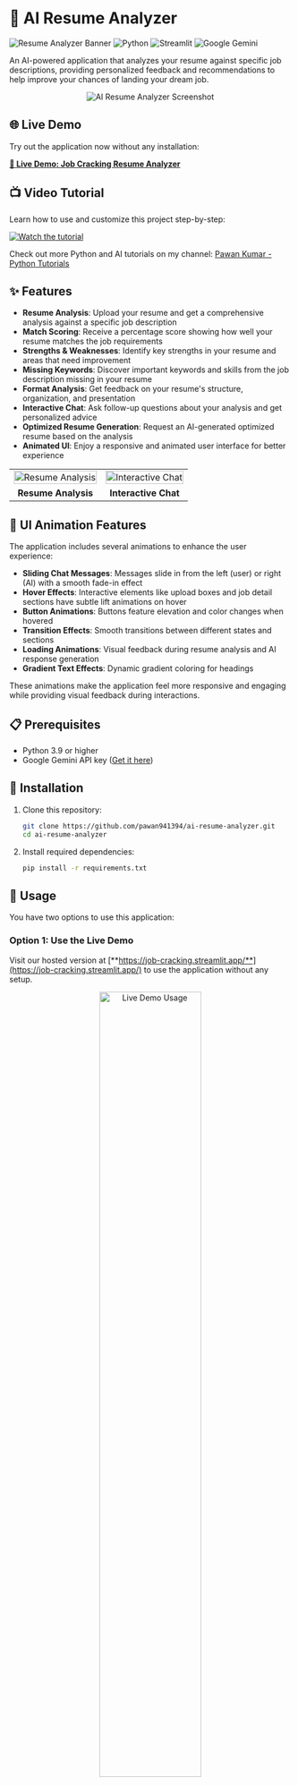 # 🚀 AI Resume Analyzer

![Resume Analyzer Banner](https://img.shields.io/badge/AI-Resume%20Analyzer-blue)
![Python](https://img.shields.io/badge/Python-3.9%2B-brightgreen)
![Streamlit](https://img.shields.io/badge/Streamlit-1.30.0%2B-red)
![Google Gemini](https://img.shields.io/badge/AI-Gemini%20AI-yellow)

An AI-powered application that analyzes your resume against specific job descriptions, providing personalized feedback and recommendations to help improve your chances of landing your dream job.

<div align="center">
 <img src="https://github.com/pawan941394/-AI-Resume-Analyzer/blob/main/screenshoots/Screenshot%202025-03-29%20115400.png" alt="AI Resume Analyzer Screenshot">
</div>

## 🌐 Live Demo

Try out the application now without any installation:

[**🔗 Live Demo: Job Cracking Resume Analyzer**](https://job-cracking.streamlit.app/)

## 📺 Video Tutorial

Learn how to use and customize this project step-by-step:

[![Watch the tutorial](https://img.shields.io/badge/YouTube-Watch%20Tutorial-red?style=for-the-badge&logo=youtube)](https://youtu.be/CotlWZ5nx3A?si=-f0EcuwvYShA9AL-)

Check out more Python and AI tutorials on my channel:
[Pawan Kumar - Python Tutorials](https://www.youtube.com/@Pawankumar-py4tk/videos)

## ✨ Features

- **Resume Analysis**: Upload your resume and get a comprehensive analysis against a specific job description
- **Match Scoring**: Receive a percentage score showing how well your resume matches the job requirements
- **Strengths & Weaknesses**: Identify key strengths in your resume and areas that need improvement
- **Missing Keywords**: Discover important keywords and skills from the job description missing in your resume
- **Format Analysis**: Get feedback on your resume's structure, organization, and presentation
- **Interactive Chat**: Ask follow-up questions about your analysis and get personalized advice
- **Optimized Resume Generation**: Request an AI-generated optimized resume based on the analysis
- **Animated UI**: Enjoy a responsive and animated user interface for better experience

<div align="center">
  <table>
    <tr>
      <td><img src="https://github.com/pawan941394/-AI-Resume-Analyzer/blob/main/screenshoots/analysis.png" alt="Resume Analysis" width="100%"></td>
      <td><img  src="https://github.com/pawan941394/-AI-Resume-Analyzer/blob/main/screenshoots/chat.png" alt="Interactive Chat" width="100%"></td>
    </tr>
    <tr>
      <td align="center"><b>Resume Analysis</b></td>
      <td align="center"><b>Interactive Chat</b></td>
    </tr>
  </table>
</div>

## 🎨 UI Animation Features

The application includes several animations to enhance the user experience:

- **Sliding Chat Messages**: Messages slide in from the left (user) or right (AI) with a smooth fade-in effect
- **Hover Effects**: Interactive elements like upload boxes and job detail sections have subtle lift animations on hover
- **Button Animations**: Buttons feature elevation and color changes when hovered
- **Transition Effects**: Smooth transitions between different states and sections
- **Loading Animations**: Visual feedback during resume analysis and AI response generation
- **Gradient Text Effects**: Dynamic gradient coloring for headings

These animations make the application feel more responsive and engaging while providing visual feedback during interactions.

## 📋 Prerequisites

- Python 3.9 or higher
- Google Gemini API key ([Get it here](https://ai.google.dev/))

## 🔧 Installation

1. Clone this repository:
   ```bash
   git clone https://github.com/pawan941394/ai-resume-analyzer.git
   cd ai-resume-analyzer
   ```

2. Install required dependencies:
   ```bash
   pip install -r requirements.txt
   ```

## 🚀 Usage

You have two options to use this application:

### Option 1: Use the Live Demo

Visit our hosted version at [**https://job-cracking.streamlit.app/**](https://job-cracking.streamlit.app/) to use the application without any setup.

<div align="center">
  <img src="https://streamlit.io/images/brand/streamlit-logo-primary-colormark-darktext.png" alt="Live Demo Usage" width="60%">
</div>

### Option 2: Run Locally

<div align="center">
  <img src="https://github.com/pawan941394/-AI-Resume-Analyzer/blob/main/screenshoots/second.png" alt="Local Setup" width="80%">
</div>

1. Run the application using Streamlit:
   ```bash
   streamlit run resume_analyzer.py
   ```

2. Open your browser and navigate to the URL shown in the terminal (usually http://localhost:8501)

3. Enter your Google Gemini API key in the sidebar configuration section

4. Upload your resume (PDF format)

5. Enter the job title and paste the job description

6. Click "Analyze Resume" to get insights

7. Use the chat interface to ask follow-up questions or request an optimized resume

## 📸 Screenshots

<div align="center">
  <img src="https://github.com/pawan941394/-AI-Resume-Analyzer/blob/main/screenshoots/Screenshot%202025-03-29%20115400.png" alt="Main Interface" width="80%">
  <p><i>Resume Dashboard Example</i></p>
  
  <img src="https://www.gethired.io/wp-content/uploads/2023/01/resume-analysis.png" alt="Analysis Results" width="80%">
  <p><i>Analysis Results Example</i></p>
  
  <img src="https://github.com/pawan941394/-AI-Resume-Analyzer/blob/main/screenshoots/analysis.png" alt="Chat Interface" width="80%">
  <p><i>Interactive Chat Interface Example</i></p>
</div>

## 🛠️ How It Works

<div align="center">
  <img src="https://cdn.dribbble.com/users/1299339/screenshots/14693431/media/0d94781cccdea3ee4eedd7f915b2fd7f.gif" alt="How It Works" width="80%">
</div>

1. **Resume Extraction**: The application extracts text from your uploaded PDF resume
2. **AI Analysis**: Google's Gemini AI compares your resume against the job description
3. **Results Presentation**: Results are presented in a structured format with actionable insights
4. **Interactive Assistance**: The AI coach can answer specific questions and provide tailored advice

## 🔐 API Key Configuration

This application requires a Google Gemini API key to function:

1. Visit [Google AI Studio](https://ai.google.dev/) to create an account and obtain an API key
2. Enter the API key in the sidebar of the application
3. Your key is only used for the current session and is not stored permanently

## 🔄 Future Improvements

- Support for more document formats (DOCX, TXT, etc.)
- Integration with job posting APIs to automatically retrieve job descriptions
- Enhanced visualization of resume-to-job matching
- Resume formatting suggestions with visual examples
- Improved accessibility features
- Additional UI animations and transitions for a more polished experience
- Dark mode with animated transitions

## 🎓 Learn More

For a comprehensive tutorial on how this application works and how to customize it for your needs, watch my detailed video guide:

[📺 AI Resume Analyzer Tutorial](https://youtu.be/CotlWZ5nx3A?si=-f0EcuwvYShA9AL-)

## 👥 Contributing

Contributions are welcome! Please feel free to submit a Pull Request.

1. Fork the repository
2. Create your feature branch (`git checkout -b feature/amazing-feature`)
3. Commit your changes (`git commit -m 'Add some amazing feature'`)
4. Push to the branch (`git push origin feature/amazing-feature`)
5. Open a Pull Request

## 📄 License

This project is licensed under the MIT License - see the LICENSE file for details.

## 🙏 Acknowledgments

- [Google Gemini AI](https://ai.google.dev/) for powering the analysis
- [Streamlit](https://streamlit.io/) for the web application framework
- [PyPDF2](https://pypi.org/project/PyPDF2/) for PDF text extraction

## 📬 Contact

If you have any questions, feel free to reach out or open an issue in this repository.

Subscribe to [my YouTube channel](https://www.youtube.com/@Pawankumar-py4tk/videos) for more tutorials on Python, AI, and web development.

---

⭐️ If you found this project helpful, please give it a star on GitHub! ⭐️
